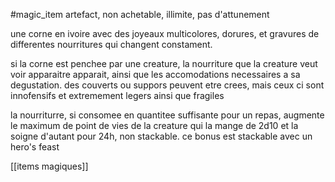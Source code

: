 #magic_item 
artefact, non achetable, illimite, pas d'attunement

une corne en ivoire avec des joyeaux multicolores, dorures, et gravures de differentes nourritures qui changent constament.

si la corne est penchee par une creature, la nourriture que la creature veut voir apparaitre apparait, ainsi que les accomodations necessaires a sa degustation. des couverts ou suppors peuvent etre crees, mais ceux ci sont innofensifs et extremement legers ainsi que fragiles

la nourriturre, si consomee en quantitee suffisante pour un repas, augmente le maximum de point de vies de la creature qui la mange de 2d10 et la soigne d'autant pour 24h, non stackable.
ce bonus est stackable avec un hero's feast

[[items magiques]]